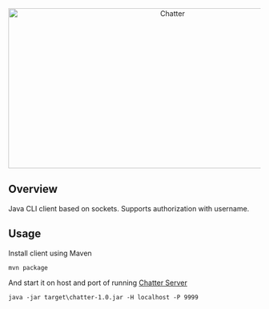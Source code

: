 <div align="center">
  <img align="center" src="https://socialify.git.ci/TimNekk/Chatter/image?description=1&font=Inter&language=1&name=1&pattern=Plus&theme=Light" alt="Chatter" width="640" height="320" />
</div>

## Overview

Java CLI client based on sockets.
Supports authorization with username.


## Usage

Install client using Maven

```
mvn package
```

And start it on host and port of running <a href="https://github.com/TimNekk/Chatter">Chatter Server</a>

```
java -jar target\chatter-1.0.jar -H localhost -P 9999
```
